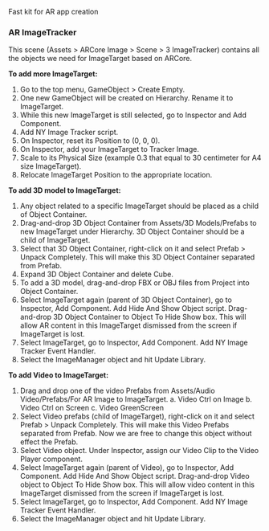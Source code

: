 Fast kit for AR app creation

### AR ImageTracker
This scene (Assets > ARCore Image > Scene > 3 ImageTracker) contains all the objects we need for ImageTarget based on ARCore.


**To add more ImageTarget:**
1. Go to the top menu, GameObject > Create Empty.
2. One new GameObject will be created on Hierarchy. Rename it to ImageTarget.
3. While this new ImageTarget is still selected, go to Inspector and Add Component.
4. Add NY Image Tracker script.
5. On Inspector, reset its Position to (0, 0, 0).
6. On Inspector, add your ImageTarget to Tracker Image.
7. Scale to its Physical Size (example 0.3 that equal to 30 centimeter for A4 size ImageTarget).
8. Relocate ImageTarget Position to the appropriate location.


**To add 3D model to ImageTarget:**
1. Any object related to a specific ImageTarget should be placed as a child of Object Container.
2. Drag-and-drop 3D Object Container from Assets/3D Models/Prefabs to new ImageTarget under Hierarchy. 3D Object Container should be a child of ImageTarget.
3. Select that 3D Object Container, right-click on it and select Prefab > Unpack Completely. This will make this 3D Object Container separated from Prefab.
4. Expand 3D Object Container and delete Cube.
5. To add a 3D model, drag-and-drop FBX or OBJ files from Project into Object Container.
6. Select ImageTarget again (parent of 3D Object Container), go to Inspector, Add Component. Add Hide And Show Object script. Drag-and-drop 3D Object Container to Object To Hide Show box. This will allow AR content in this ImageTarget dismissed from the screen if ImageTarget is lost.
7. Select ImageTarget, go to Inspector, Add Component. Add NY Image Tracker Event Handler.
8. Select the ImageManager object and hit Update Library.


**To add Video to ImageTarget:**
1. Drag and drop one of the video Prefabs from Assets/Audio Video/Prefabs/For AR Image to ImageTarget. a. Video Ctrl on Image b. Video Ctrl on Screen c. Video GreenScreen
2. Select Video prefabs (child of ImageTarget), right-click on it and select Prefab > Unpack Completely. This will make this Video Prefabs separated from Prefab. Now we are free to change this object without effect the Prefab.
3. Select Video object. Under Inspector, assign our Video Clip to the Video Player component.
4. Select ImageTarget again (parent of Video), go to Inspector, Add Component. Add Hide And Show Object script. Drag-and-drop Video object to Object To Hide Show box. This will allow video content in this ImageTarget dismissed from the screen if ImageTarget is lost.
5. Select ImageTarget, go to Inspector, Add Component. Add NY Image Tracker Event Handler.
6. Select the ImageManager object and hit Update Library.
